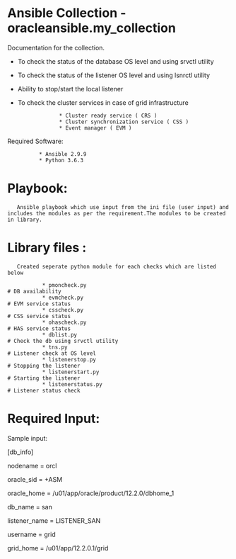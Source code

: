 # Ansible Collection - oracleansible.my_collection

Documentation for the collection.

* To check the status of the database  OS level and using srvctl utility
* To check the status of the listener OS level and using lsnrctl utility
* Ability to stop/start the local listener
* To check the cluster services in case of grid infrastructure 

                   * Cluster ready service ( CRS )
                   * Cluster synchronization service ( CSS )
                   * Event manager ( EVM )

Required Software:

              * Ansible 2.9.9
              * Python 3.6.3
                                       
Playbook:
=========

       Ansible playbook which use input from the ini file (user input) and includes the modules as per the requirement.The modules to be created in library.


Library files :
===============
       
       Created seperate python module for each checks which are listed below

               * pmoncheck.py                                             # DB availability
               * evmcheck.py                                              # EVM service status
               * csscheck.py                                              # CSS service status
               * ohascheck.py                                             # HAS service status
               * dblist.py                                                # Check the db using srvctl utility
               * tns.py                                                   # Listener check at OS level
               * listenerstop.py                                          # Stopping the listener
               * listenerstart.py                                         # Starting the listener
               * listenerstatus.py                                        # Listener status check


Required Input:
===============

Sample input:

[db_info]

nodename      =    orcl

oracle_sid    =    +ASM

oracle_home   =    /u01/app/oracle/product/12.2.0/dbhome_1

db_name       =    san

listener_name =    LISTENER_SAN

username      =    grid

grid_home     =    /u01/app/12.2.0.1/grid
